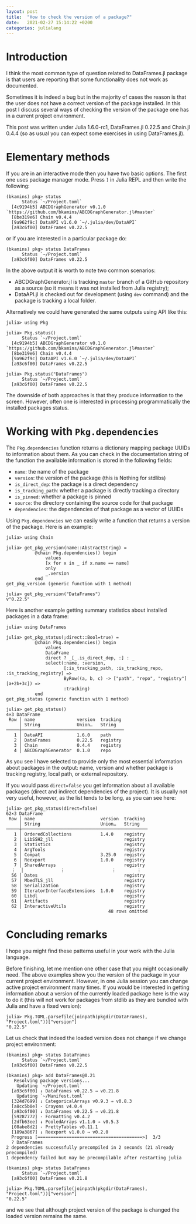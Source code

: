 ```yaml
---
layout: post
title:  "How to check the version of a package?"
date:   2021-02-27 15:14:22 +0200
categories: julialang
---
```


# Introduction

I think the most common type of question related to DataFrames.jl package is
that users are reporting that some functionality does not work as documented.

Sometimes it is indeed a bug but in the majority of cases the reason is that
the user does not have a correct version of the package installed. In this post
I discuss several ways of checking the version of the package one has in
a current project environment.

This post was written under Julia 1.6.0-rc1, DataFrames.jl 0.22.5 and Chain.jl
0.4.4 (so as usual you can expect some exercises in using DataFrames.jl).

# Elementary methods

If you are in an interactive mode then you have two basic options. The first one
uses package manager mode. Press `]` in Julia REPL and then write the following:

```
(bkamins) pkg> status
      Status `~/Project.toml`
  [4c9194b5] ABCDGraphGenerator v0.1.0 `https://github.com/bkamins/ABCDGraphGenerator.jl#master`
  [8be319e6] Chain v0.4.4
  [9a962f9c] DataAPI v1.6.0 `~/.julia/dev/DataAPI`
  [a93c6f00] DataFrames v0.22.5
```

or if you are interested in a particular package do:

```
(bkamins) pkg> status DataFrames
      Status `~/Project.toml`
  [a93c6f00] DataFrames v0.22.5
```

In the above output it is worth to note two common scenarios:

* ABCDGraphGenerator.jl is tracking `master` branch of a GitHub repository as a
  source (so it means it was not installed from Julia registry);
* DataAPI.jl is checked out for development (using `dev` command) and the package
  is tracking a local folder.

Alternatively we could have generated the same outputs using API like this:

```
julia> using Pkg

julia> Pkg.status()
      Status `~/Project.toml`
  [4c9194b5] ABCDGraphGenerator v0.1.0 `https://github.com/bkamins/ABCDGraphGenerator.jl#master`
  [8be319e6] Chain v0.4.4
  [9a962f9c] DataAPI v1.6.0 `~/.julia/dev/DataAPI`
  [a93c6f00] DataFrames v0.22.5

julia> Pkg.status("DataFrames")
      Status `~/Project.toml`
  [a93c6f00] DataFrames v0.22.5
```

The downside of both approaches is that they produce information to the screen.
However, often one is interested in processing programmatically the installed
packages status.

# Working with `Pkg.dependencies`

The `Pkg.dependencies` function returns a dictionary mapping package UUIDs
to information about them. As you can check in the documentation string
of the function the available information is stored in the following fields:

* `name`: the name of the package
* `version`: the version of the package (this is Nothing for stdlibs)
* `is_direct_dep`: the package is a direct dependency
* `is_tracking_path`: whether a package is directly tracking a directory
* `is_pinned`: whether a package is pinned
* `source`: the directory containing the source code for that package
* `dependencies`: the dependencies of that package as a vector of UUIDs

Using `Pkg.dependencies` we can easily write a function that returns a version
of the package. Here is an example:

```
julia> using Chain

julia> get_pkg_version(name::AbstractString) =
           @chain Pkg.dependencies() begin
               values
               [x for x in _ if x.name == name]
               only
               _.version
           end
get_pkg_version (generic function with 1 method)

julia> get_pkg_version("DataFrames")
v"0.22.5"
```

Here is another example getting summary statistics about installed packages in a
data frame:

```
julia> using DataFrames

julia> get_pkg_status(;direct::Bool=true) =
           @chain Pkg.dependencies() begin
               values
               DataFrame
               direct ? _[_.is_direct_dep, :] : _
               select(:name, :version,
                      [:is_tracking_path, :is_tracking_repo, :is_tracking_registry] =>
                      ByRow((a, b, c) -> ["path", "repo", "registry"][a+2b+3c]) =>
                      :tracking)
           end
get_pkg_status (generic function with 1 method)

julia> get_pkg_status()
4×3 DataFrame
 Row │ name                version  tracking
     │ String              Union…   String
─────┼───────────────────────────────────────
   1 │ DataAPI             1.6.0    path
   2 │ DataFrames          0.22.5   registry
   3 │ Chain               0.4.4    registry
   4 │ ABCDGraphGenerator  0.1.0    repo
```

As you see I have selected to provide only the most essential information
about packages in the output: name, version and whether package is tracking
registry, local path, or external repository.

If you would pass `direct=false` you get information about all available
packages (direct and indirect dependencies of the project). It is usually not
very useful, however, as the list tends to be long, as you can see here:

```
julia> get_pkg_status(direct=false)
62×3 DataFrame
 Row │ name                         version  tracking
     │ String                       Union…   String
─────┼────────────────────────────────────────────────
   1 │ OrderedCollections           1.4.0    registry
   2 │ LibSSH2_jll                           registry
   3 │ Statistics                            registry
   4 │ ArgTools                              registry
   5 │ Compat                       3.25.0   registry
   6 │ Reexport                     1.0.0    registry
   7 │ SharedArrays                          registry
  ⋮  │              ⋮                  ⋮        ⋮
  56 │ Dates                                 registry
  57 │ MbedTLS_jll                           registry
  58 │ Serialization                         registry
  59 │ IteratorInterfaceExtensions  1.0.0    registry
  60 │ Libdl                                 registry
  61 │ Artifacts                             registry
  62 │ InteractiveUtils                      registry
                                       48 rows omitted
```

# Concluding remarks

I hope you might find these patterns useful in your work with the Julia language.

Before finishing, let me mention one other case that you might occasionally
need. The above examples show you the version of the package in your current
project environment. However, in one Julia session you can change active project
environment many times. If you would be interested in getting information about
a version of the currently loaded package here is the way to do it (this will not
work for packages from stdlib as they are bundled with Julia and have a fixed
version):

```
julia> Pkg.TOML.parsefile(joinpath(pkgdir(DataFrames), "Project.toml"))["version"]
"0.22.5"
```

Let us check that indeed the loaded version does not change if we change project
environment:

```
(bkamins) pkg> status DataFrames
      Status `~/Project.toml`
  [a93c6f00] DataFrames v0.22.5

(bkamins) pkg> add DataFrames@0.21
   Resolving package versions...
    Updating `~/Project.toml`
  [a93c6f00] ↓ DataFrames v0.22.5 ⇒ v0.21.8
    Updating `~/Manifest.toml`
  [324d7699] ↓ CategoricalArrays v0.9.3 ⇒ v0.8.3
  [a8cc5b0e] - Crayons v4.0.4
  [a93c6f00] ↓ DataFrames v0.22.5 ⇒ v0.21.8
  [59287772] - Formatting v0.4.2
  [2dfb63ee] ↓ PooledArrays v1.1.0 ⇒ v0.5.3
  [08abe8d2] - PrettyTables v0.11.1
  [189a3867] ↓ Reexport v1.0.0 ⇒ v0.2.0
  Progress [========================================>]  3/3
  ? DataFrames
2 dependencies successfully precompiled in 2 seconds (21 already precompiled)
1 dependency failed but may be precompilable after restarting julia

(bkamins) pkg> status DataFrames
      Status `~/Project.toml`
  [a93c6f00] DataFrames v0.21.8

julia> Pkg.TOML.parsefile(joinpath(pkgdir(DataFrames), "Project.toml"))["version"]
"0.22.5"
```

and we see that although project version of the package is changed the loaded
version remains the same.

[binding]: https://docs.julialang.org/en/v1/manual/variables-and-scoping/#Loops-and-Comprehensions
[issue]: https://github.com/JuliaLang/julia/issues/37690
[jn]: https://github.com/vtjnash
